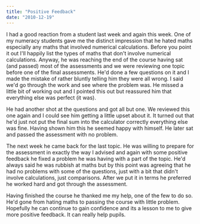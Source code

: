 ```yaml
---
title: "Positive Feedback"
date: "2010-12-19"
---
```

<p>I had a good reaction from a student last week and again this week. One of my numeracy students gave me the distinct impression that he hated maths especially any maths that involved numerical calculations. Before you point it out I'll happily list the types of maths that don't involve numerical calculations. Anyway, he was reaching the end of the course having sat (and passed) most of the assessments and we were reviewing one topic before one of the final assessments. He'd done a few questions on it and I made the mistake of rather bluntly telling him they were all wrong. I said we'd go through the work and see where the problem was. He missed a little bit of working out and I pointed this out but reassured him that everything else was perfect (it was).</p>
<p>He had another shot at the questions and got all but one. We reviewed this one again and I could see him getting a little upset about it. It turned out that he'd just not put the final sum into the calculator correctly everything else was fine. Having shown him this he seemed happy with himself. He later sat and passed the assessment with no problem.</p>
<p>The next week he came back for the last topic. He was willing to prepare for the assessment in exactly the way I advised and again with some positive feedback he fixed a problem he was having with a part of the topic. He'd always said he was rubbish at maths but by this point was agreeing that he had no problems with some of the questions, just with a bit that didn't involve calculations, just comparisons. After we put it in terms he preferred he worked hard and got through the assessment. </p>
<p>Having finished the course he thanked me my help, one of the few to do so. He'd gone from hating maths to passing the course with little problem. Hopefully he can continue to gain confidence and its a lesson to me to give more positive feedback. It can really help pupils.</p>
